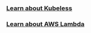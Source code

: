 ### [Learn about Kubeless](./kubeless/README.md)

### [Learn about AWS Lambda](./awslambda/README.md)
